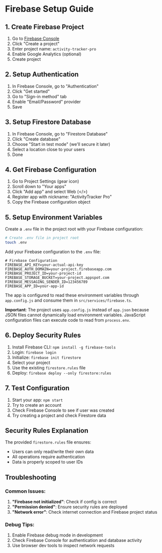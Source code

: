 # Firebase Setup Guide

## 1. Create Firebase Project

1. Go to [Firebase Console](https://console.firebase.google.com/)
2. Click "Create a project"
3. Enter project name: `activity-tracker-pro`
4. Enable Google Analytics (optional)
5. Create project

## 2. Setup Authentication

1. In Firebase Console, go to "Authentication"
2. Click "Get started"
3. Go to "Sign-in method" tab
4. Enable "Email/Password" provider
5. Save

## 3. Setup Firestore Database

1. In Firebase Console, go to "Firestore Database"
2. Click "Create database"
3. Choose "Start in test mode" (we'll secure it later)
4. Select a location close to your users
5. Done

## 4. Get Firebase Configuration

1. Go to Project Settings (gear icon)
2. Scroll down to "Your apps"
3. Click "Add app" and select Web (</>)
4. Register app with nickname: "ActivityTracker Pro"
5. Copy the Firebase configuration object

## 5. Setup Environment Variables

Create a `.env` file in the project root with your Firebase configuration:

```bash
# Create .env file in project root
touch .env
```

Add your Firebase configuration to the `.env` file:

```env
# Firebase Configuration
FIREBASE_API_KEY=your-actual-api-key
FIREBASE_AUTH_DOMAIN=your-project.firebaseapp.com
FIREBASE_PROJECT_ID=your-project-id
FIREBASE_STORAGE_BUCKET=your-project.appspot.com
FIREBASE_MESSAGING_SENDER_ID=123456789
FIREBASE_APP_ID=your-app-id
```

The app is configured to read these environment variables through `app.config.js` and consume them in `src/services/firebase.ts`.

**Important**: The project uses `app.config.js` instead of `app.json` because JSON files cannot dynamically load environment variables. JavaScript configuration files can execute code to read from `process.env`.

## 6. Deploy Security Rules

1. Install Firebase CLI: `npm install -g firebase-tools`
2. Login: `firebase login`
3. Initialize: `firebase init firestore`
4. Select your project
5. Use the existing `firestore.rules` file
6. Deploy: `firebase deploy --only firestore:rules`

## 7. Test Configuration

1. Start your app: `npm start`
2. Try to create an account
3. Check Firebase Console to see if user was created
4. Try creating a project and check Firestore data

## Security Rules Explanation

The provided `firestore.rules` file ensures:

- Users can only read/write their own data
- All operations require authentication
- Data is properly scoped to user IDs

## Troubleshooting

### Common Issues:

1. **"Firebase not initialized"**: Check if config is correct
2. **"Permission denied"**: Ensure security rules are deployed
3. **"Network error"**: Check internet connection and Firebase project status

### Debug Tips:

1. Enable Firebase debug mode in development
2. Check Firebase Console for authentication and database activity
3. Use browser dev tools to inspect network requests
